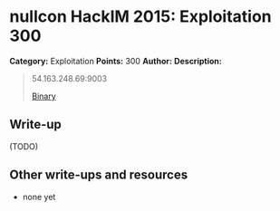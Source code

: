 # nullcon HackIM 2015: Exploitation 300

**Category:** Exploitation
**Points:** 300
**Author:**
**Description:**

> 54.163.248.69:9003
> 
>	[Binary](sample3.tar.gz)

## Write-up

(TODO)

## Other write-ups and resources

* none yet
